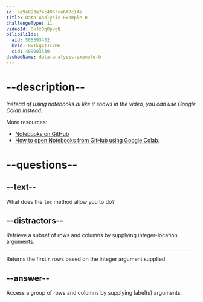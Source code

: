 ```yaml
---
id: 5e9a093a74c4063ca6f7c14e
title: Data Analysis Example B
challengeType: 11
videoId: 0kJz0q0pvgQ
bilibiliIds:
  aid: 505593432
  bvid: BV1kg411c7M6
  cid: 409003530
dashedName: data-analysis-example-b
---
```


# --description--

*Instead of using notebooks.ai like it shows in the video, you can use Google Colab instead.*

More resources:

-  <a href="https://github.com/ine-rmotr-curriculum/FreeCodeCamp-Pandas-Real-Life-Example" target="_blank" rel="noopener noreferrer nofollow">Notebooks on GitHub</a>
-  <a href="https://colab.research.google.com/github/googlecolab/colabtools/blob/master/notebooks/colab-github-demo.ipynb" target="_blank" rel="noopener noreferrer nofollow">How to open Notebooks from GitHub using Google Colab.</a>

# --questions--

## --text--

What does the `loc` method allow you to do?

## --distractors--

Retrieve a subset of rows and columns by supplying integer-location arguments.

---

Returns the first `n` rows based on the integer argument supplied.

## --answer--

Access a group of rows and columns by supplying label(s) arguments.

